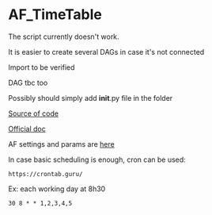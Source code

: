 # AF_TimeTable

The script currently doesn't work.

It is easier to create several DAGs in case it's not connected

Import to be verified

DAG tbc too

Possibly should simply add __init__.py file in the folder

[Source of code](https://www.astronomer.io/guides/scheduling-in-airflow/)

[Official doc](https://airflow.apache.org/docs/apache-airflow/2.2.0/howto/timetable.html)

AF settings and params are [here](https://airflow.apache.org/docs/apache-airflow/1.10.1/scheduler.html)

In case basic scheduling is enough, cron can be used:  
```
https://crontab.guru/
```
Ex: each working day at 8h30    
```
30 8 * * 1,2,3,4,5
```
